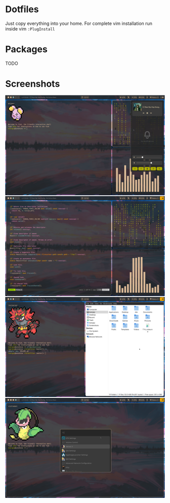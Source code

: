 # Dotfiles

Just copy everything into your home. For complete vim installation run inside vim `:PlugInstall`

# Packages

TODO

# Screenshots

<img src="assets/screenshot_2024-12-27_225156.png" width="512"/>
<img src="assets/screenshot_2024-12-27_225228.png" width="512"/>
<img src="assets/screenshot_2024-12-27_225312.png" width="512"/>
<img src="assets/screenshot_2024-12-27_225444.png" width="512"/>

